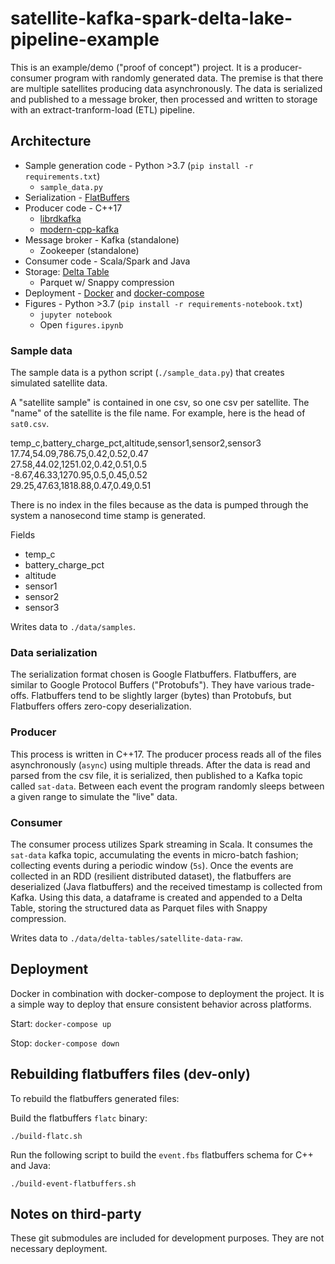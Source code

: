 # satellite-kafka-spark-delta-lake-pipeline-example

This is an example/demo ("proof of concept") project. It is a producer-consumer program with randomly generated data. The premise is that there are multiple satellites producing data asynchronously. The data is serialized and published to a message broker, then processed and written to storage with an extract-tranform-load (ETL) pipeline.

## Architecture

- Sample generation code - Python >3.7 (`pip install -r requirements.txt`)
    - `sample_data.py`
- Serialization - [FlatBuffers](https://github.com/google/flatbuffers)
- Producer code - C++17
    - [librdkafka](https://github.com/confluentinc/librdkafka/tree/master)
    - [modern-cpp-kafka](https://github.com/morganstanley/modern-cpp-kafka)
- Message broker - Kafka (standalone)
    - Zookeeper (standalone)
- Consumer code - Scala/Spark and Java
- Storage: [Delta Table](https://delta.io)
    - Parquet w/ Snappy compression
- Deployment - [Docker](https://www.docker.com) and [docker-compose](https://docs.docker.com/compose/)
- Figures - Python >3.7 (`pip install -r requirements-notebook.txt`)
    - `jupyter notebook`
    - Open `figures.ipynb`

### Sample data

The sample data is a python script (`./sample_data.py`) that creates simulated satellite data.

A "satellite sample" is contained in one csv, so one csv per satellite. The "name" of the satellite is the file name. For example, here is the head of `sat0.csv`.

temp_c,battery_charge_pct,altitude,sensor1,sensor2,sensor3<br>
17.74,54.09,786.75,0.42,0.52,0.47<br>
27.58,44.02,1251.02,0.42,0.51,0.5<br>
-8.67,46.33,1270.95,0.5,0.45,0.52<br>
29.25,47.63,1818.88,0.47,0.49,0.51

There is no index in the files because as the data is pumped through the system a nanosecond time stamp is generated.

Fields
- temp_c
- battery_charge_pct
- altitude
- sensor1
- sensor2
- sensor3

Writes data to `./data/samples`.

### Data serialization

The serialization format chosen is Google Flatbuffers. Flatbuffers, are similar to Google Protocol Buffers ("Protobufs"). They have various trade-offs. Flatbuffers tend to be slightly larger (bytes) than Protobufs, but Flatbuffers offers zero-copy deserialization.

### Producer

This process is written in C++17. The producer process reads all of the files asynchronously (`async`) using multiple threads. After the data is read and parsed from the csv file, it is serialized, then published to a Kafka topic called `sat-data`. Between each event the program randomly sleeps between a given range to simulate the "live" data.

### Consumer

The consumer process utilizes Spark streaming in Scala. It consumes the `sat-data` kafka topic, accumulating the events in micro-batch fashion; collecting events during a periodic window (`5s`). Once the events are collected in an RDD (resilient distributed dataset), the flatbuffers are deserialized (Java flatbuffers) and the received timestamp is collected from Kafka. Using this data, a dataframe is created and appended to a Delta Table, storing the structured data as Parquet files with Snappy compression.

Writes data to `./data/delta-tables/satellite-data-raw`.

## Deployment

Docker in combination with docker-compose to deployment the project. It is a simple way to deploy that ensure consistent behavior across platforms.

Start:
`docker-compose up`

Stop:
`docker-compose down`

## Rebuilding flatbuffers files (dev-only)
To rebuild the flatbuffers generated files:

Build the flatbuffers `flatc` binary:

`./build-flatc.sh`

Run the following script to build the `event.fbs` flatbuffers schema for C++ and Java:

`./build-event-flatbuffers.sh`

## Notes on third-party

These git submodules are included for development purposes. They are not necessary deployment.